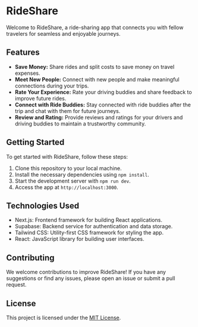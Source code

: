 # RideShare

Welcome to RideShare, a ride-sharing app that connects you with fellow travelers for seamless and enjoyable journeys.

## Features

- **Save Money:** Share rides and split costs to save money on travel expenses.
- **Meet New People:** Connect with new people and make meaningful connections during your trips.
- **Rate Your Experience:** Rate your driving buddies and share feedback to improve future rides.
- **Connect with Ride Buddies:** Stay connected with ride buddies after the trip and chat with them for future journeys.
- **Review and Rating:** Provide reviews and ratings for your drivers and driving buddies to maintain a trustworthy community.

## Getting Started

To get started with RideShare, follow these steps:

1. Clone this repository to your local machine.
2. Install the necessary dependencies using `npm install`.
3. Start the development server with `npm run dev`.
4. Access the app at `http://localhost:3000`.

## Technologies Used

- Next.js: Frontend framework for building React applications.
- Supabase: Backend service for authentication and data storage.
- Tailwind CSS: Utility-first CSS framework for styling the app.
- React: JavaScript library for building user interfaces.

## Contributing

We welcome contributions to improve RideShare! If you have any suggestions or find any issues, please open an issue or submit a pull request.

## License

This project is licensed under the [MIT License](LICENSE).
